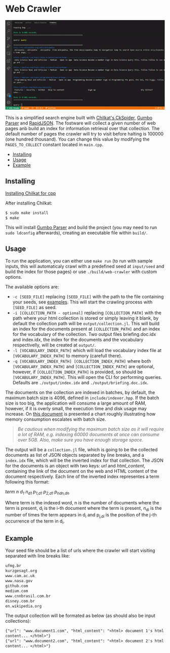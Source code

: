 # Web Crawler

![](docs/query.gif)

This is a simplified search engine built with [Chilkat's CkSpider](https://www.chilkatsoft.com/), [Gumbo Parser](https://github.com/google/gumbo-parser) and [RapidJSON](https://github.com/Tencent/rapidjson/). The fostware will collect a given number of web pages anb build an index for information retrieval over that collection. The default number of pages the crawler will try to visit before halting is 100000 (one hundred thousand). You can change this value by modifying the ```PAGES_TO_COLLECT``` constant located in ```main.cpp```.

* [Installing](#installing)
* [Usage](#usage)
* [Example](#example)

## Installing

[Installing Chilkat for cpp](https://www.chilkatsoft.com/downloads_CPP.asp)

After installing Chilkat: 

```
$ sudo make install
$ make
```

This will install [Gumbo Parser](https://github.com/google/gumbo-parser) and build the project (you may need to run ```sudo ldconfig``` afterwards), creating an executable file within ```build/```.

## Usage

To run the application, you can either use ```make run``` (to run with sample inputs, this will automaticaly crawl with a predefined seed at ```input/seed``` and build the index for those pages) or use ```./build/web-crawler``` with custom options.

The available options are:

* ```-c [SEED_FILE]``` replacing ```[SEED_FILE]``` with the path to the file containing your seeds, see [examples](#example). This will start the crawling process with ```[SEED_FILE]``` as seed.
* ```-i [COLLECTION_PATH - optional]``` replacing ```[COLLECTION_PATH]``` with the path where your html collection is stored or simply leaving it blank, by default the collection path will be ```output/collection.jl```. This will build an index for the documents present at ```[COLLECTION_PATH]``` and an index for the vocabulary of the collection. Two output files briefing.doc.idx and index.idx, the index for the documents and the vocabulary respectivelly, will be created at ```output/```.
* ```-l [VOCABULARY_INDEX_PATH]``` which will load the vocabulary index file at ```[VOCABULARY_INDEX_PATH]``` to memory (carefull there).
* ```-q [VOCABULARY_INDEX_PATH] [COLLECTION_INDEX_PATH]``` where both ```[VOCABULARY_INDEX_PATH]``` and ```[COLLECTION_INDEX_PATH]``` are optional, however, if ```[COLLECTION_INDEX_PATH]``` is provided, so should be ```[VOCABULARY_INDEX_PATH]```. This will open the CLI for performing queries. Defaults are ```./output/index.idx``` and ```./output/briefing.doc.idx```.

The documents on the collection are indexed in batches, by default, the maximum batch size is 4096, defined in ```include/indexer.hpp```. If the batch size is too big, the application will consume a large amount of RAM, however, if it is overly small, the execution time and disk usage may increase. On [this document](https://github.com/LuizPPA/web-crawler/blob/master/docs/Information_Retrieval_Assignment_4.pdf) is presented a chart roughly illustrating how memory consumption escalates with batch size.

> *Be cautious when modifying the maximum batch size as it will require a lot of RAM, e.g. indexing 60000 documents at once can consume over 5GB. Also, make sure you have enough storage space.*

The output will be a ```collection.jl``` file, which is going to be the collected documents as list of JSON objects separated by line breaks, and a ```index.idx``` file, which will be the inverted index for that collection. The JSON for the documents is an object with two keys: _url_ and _html\_content_, containing the link of the document on the web and HTML content of the document respectively. Each line of the inverted index representes a term following this format:

_term n d<sub>1</sub> n<sub>d1</sub> p<sub>1,d1</sub> p<sub>2,d1</sub> p<sub>ndn,dn</sub>_

Where term is the indexed word, n is the number of documents where the term is present,  d<sub>i</sub> is the i-th document where the term is present, n<sub>di</sub> is the number of times the term appears in d<sub>i</sub> and p<sub>j,di</sub> is the position of the j-th occurrence of the term in d<sub>i</sub>.

## Example

Your seed file should be a list of urls where the crawler will start visiting separated with line breaks like:

```
ufmg.br
kurzgesagt.org
www.cam.ac.uk
www.nasa.gov
github.com
medium.com
www.cnnbrasil.com.br
disney.com.br
en.wikipedia.org
```

The output collection will be formated as below (as should also be input collections):

```
{"url": "www.document1.com", "html_content": "<html> document 1's html content... </html>"}
{"url": "www.document2.com", "html_content": "<html> document 2's html content... </html>"}
```

